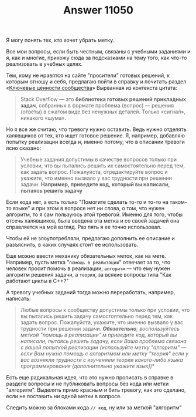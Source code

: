 ﻿---
title: "Answer 11050"
se.owner.user_id: 308905
se.owner.display_name: "Konstantin_SH"
se.owner.link: "https://ru.meta.stackoverflow.com/users/308905/konstantin-sh"
se.answer_id: 11050
se.question_id: 9704
se.post_type: answer
se.is_accepted: False
---
<p>Я могу понять тех, кто хочет убрать метку.</p>
<p>Все мои вопросы, если быть честным, связаны с учебными заданиями и я, как и многие, прихожу сюда за подсказками на тему того, как что-то реализовать в учебных целях.</p>
<p>Тем, кому не нравятся на сайте &quot;просители&quot; готовых решений, к которым отношу и себя, предлагаю пойти в справку и почитать раздел «<a href="https://ru.stackoverflow.com/help/key-values">Ключевые ценности сообщества</a>» Вырванная из контекста цитата:</p>
<blockquote>
<p>Stack Overflow — это <strong>библиотека готовых решений прикладных задач</strong>, собранных в формате проблема (вопрос) — решения (ответы) в сжатом виде без ненужных деталей. Только «сигнал», никакого «шума».</p>
</blockquote>
<p>Но я все же считаю, что тревогу нужно оставить. Ведь нужно отделять халявщиков от тех, кто ищет готовое решение. Я, например, добавляю попытку реализации всегда и, именно потому, что в описании тревоги ясно сказано:</p>
<blockquote>
<p>Учебные задания допустимы в качестве вопросов только при условии, что вы пытались решить их самостоятельно перед тем, как задать вопрос. Пожалуйста, отредактируйте вопрос и укажите, что именно вызвало у вас трудности при решении задачи. <strong>Например, приведите код, который вы написали, пытаясь решить задачу</strong></p>
</blockquote>
<p>Если кода нет, а есть только &quot;Помогите сделать то-то и то-то на таком-то языке&quot; и при этом в вопросе нет ни слова, о том, что нужен алгоритм, то я сам пользуюсь этой тревогой.
Именно для того, чтобы отсечь халявщиков, была введена эта метка и со своей задачей она справляется на мой взгляд. Раз пять я ее точно использовал.</p>
<p>Чтобы ей не злоупотребляли, предлагаю дополнить ее описание и разъяснить, в каких случаях стоит ее использовать.</p>
<p>Еще можно ввести механику обязательных меток, как на мете. Например, пусть метка &quot;<code>помощь в реализации</code>&quot; отвечает за то, что человек просит помочь в реализации, <code>алгоритм</code> — что ему нужен алгоритм решения задачи, а <code>теория</code>, за всякие вопросы типа &quot;Как работают циклы в С++?&quot;</p>
<p>А тревогу учебных заданий тогда можно переработать, например, написать:</p>
<blockquote>
<p>Любые вопросы к сообществу допустимы только при условии, что
вы пытались решить задачу самостоятельно перед тем, как задать вопрос.
Пожалуйста, укажите, что именно вызвало у вас
трудности при решении задачи. <em><strong>Обязательно</strong>, воспользуйтесь меткой &quot;помощь в реализации&quot; м приведите код, который
вы написали, пытаясь решить задачу, если Ваша проблема связана с вашей попыткой реализации
(используйте метку &quot;алгоритм&quot; — если Вам нужна помощь с алгоритмом или метку &quot;теория&quot; если у вас возникли трудности с изучением теории какого-либо языка программирования (дополнительно укажите язык))</em>*</p>
</blockquote>
<p>Есть еще радикальная идея, что это нужно прописать в справке в разделе вопросы и не публиковать вопросы без кода или метки &quot;алгоритм&quot;. Выделять прямо красным и бить тревогу, как это сделано, если не поставить ни одной метки в вопросе.</p>
<p>Следить можно за блоками кода <code>// код</code>, ну или за меткой &quot;алгоритм&quot;</p>
